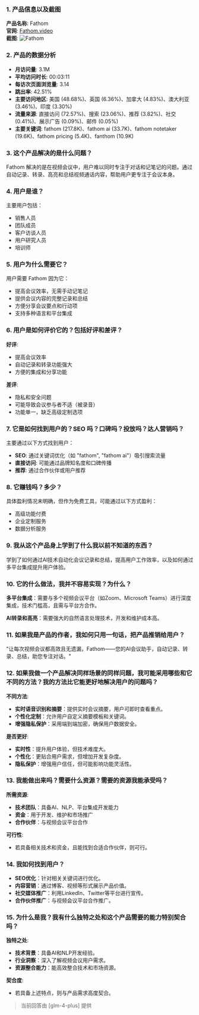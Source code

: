 ### 1. 产品信息以及截图

**产品名称**: Fathom  
**官网**: [Fathom.video](https://fathom.video)  
**截图**: ![Fathom](https://cdn-images.toolify.ai/168517592383990383.jpg)

### 2. 产品的数据分析

- **月访问量**: 3.1M
- **平均访问时长**: 00:03:11
- **每访次页面浏览量**: 3.14
- **跳出率**: 42.51%
- **主要访问地区**: 美国 (48.68%)、英国 (6.36%)、加拿大 (4.83%)、澳大利亚 (3.46%)、印度 (3.30%)
- **流量来源**: 直接访问 (72.57%)、搜索 (23.06%)、推荐 (3.82%)、社交 (0.41%)、展示广告 (0.09%)、邮件 (0.05%)
- **主要关键词**: fathom (217.8K)、fathom ai (33.7K)、fathom notetaker (19.6K)、fathom pricing (5.4K)、fanthom (10.9K)

### 3. 这个产品解决的是什么问题？

Fathom 解决的是在视频会议中，用户难以同时专注于对话和记笔记的问题。通过自动记录、转录、高亮和总结视频通话内容，帮助用户更专注于会议本身。

### 4. 用户是谁？

主要用户包括：
- 销售人员
- 团队成员
- 客户访谈人员
- 用户研究人员
- 培训师

### 5. 用户为什么需要它？

用户需要 Fathom 因为它：
- 提高会议效率，无需手动记笔记
- 提供会议内容的完整记录和总结
- 方便分享会议要点和行动项
- 支持多种语言和平台集成

### 6. 用户是如何评价它的？包括好评和差评？

**好评**:
- 提高会议效率
- 自动记录和转录功能强大
- 方便的集成和分享功能

**差评**:
- 隐私和安全问题
- 可能导致会议参与者不适（被录音）
- 功能单一，缺乏高级定制选项

### 7. 它是如何找到用户的？SEO 吗？口碑吗？投放吗？达人营销吗？

主要通过以下方式找到用户：
- **SEO**: 通过关键词优化（如 "fathom", "fathom ai"）吸引搜索流量
- **直接访问**: 可能通过品牌知名度和口碑传播
- **推荐**: 通过合作伙伴或用户推荐

### 8. 它赚钱吗？多少？

具体盈利情况未明确，但作为免费工具，可能通过以下方式盈利：
- 高级功能付费
- 企业定制服务
- 数据分析服务

### 9. 我从这个产品身上学到了什么我以前不知道的东西？

学到了如何通过AI技术自动化会议记录和总结，提高用户工作效率，以及如何通过多平台集成提升用户体验。

### 10. 它的什么做法，我并不容易实现？为什么？

**多平台集成**：需要与多个视频会议平台（如Zoom、Microsoft Teams）进行深度集成，技术门槛高，且需与平台方合作。

**AI转录和高亮**：需要强大的自然语言处理技术，开发和维护成本高。

### 11. 如果我是产品的作者，我如何只用一句话，把产品推销给用户？

"让每次视频会议都高效且无遗漏，Fathom——您的AI会议助手，自动记录、转录、总结，助您专注对话。"

### 12. 如果我做一个产品解决同样场景的同样问题，我可能采用哪些和它不同的方法？我的方法比它能更好地解决用户的问题吗？

**不同方法**:
- **实时语音识别和摘要**：提供实时会议摘要，用户可即时查看重点。
- **个性化定制**：允许用户自定义摘要模板和关键词。
- **增强隐私保护**：采用端到端加密，确保用户数据安全。

**是否更好**:
- **实时性**：提升用户体验，但技术难度大。
- **个性化**：更贴合用户需求，但增加开发复杂度。
- **隐私保护**：增强用户信任，但可能影响功能灵活性。

### 13. 我能做出来吗？需要什么资源？需要的资源我能承受吗？

**所需资源**:
- **技术团队**：具备AI、NLP、平台集成开发能力
- **资金**：用于开发、维护和市场推广
- **合作伙伴**：与视频会议平台合作

**可行性**:
- 若具备相关技术和资金，且能找到合适合作伙伴，则可行。

### 14. 我如何找到用户？

- **SEO优化**：针对相关关键词进行优化。
- **内容营销**：通过博客、视频等形式展示产品价值。
- **社交媒体推广**：利用LinkedIn、Twitter等平台进行宣传。
- **合作伙伴推广**：与视频会议平台合作推广。

### 15. 为什么是我？我有什么独特之处和这个产品需要的能力特别契合吗？

**独特之处**:
- **技术背景**：具备AI和NLP开发经验。
- **行业洞察**：深入了解视频会议用户需求。
- **资源整合能力**：能高效整合技术和市场资源。

**契合度**:
- 若具备上述特点，则与产品需求高度契合。

> 当前回答由 [glm-4-plus] 提供